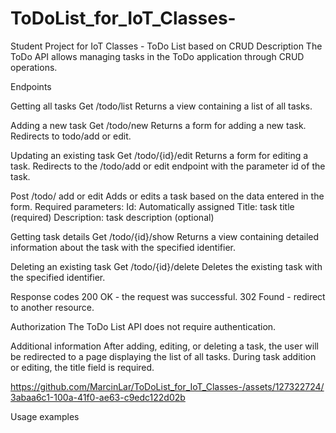 # ToDoList_for_IoT_Classes-
Student Project for IoT Classes - ToDo List based on CRUD
Description
The ToDo API allows managing tasks in the ToDo application through CRUD operations.

Endpoints

Getting all tasks
Get     /todo/list
Returns a view containing a list of all tasks.

Adding a new task
Get    /todo/new
Returns a form for adding a new task.
Redirects to todo/add or edit.

Updating an existing task
Get    /todo/{id}/edit
Returns a form for editing a task.
Redirects to the /todo/add or edit endpoint with the parameter id of the task.

Post     /todo/ add or edit
Adds or edits a task based on the data entered in the form.
Required parameters:
Id: Automatically assigned
Title: task title (required)
Description: task description (optional)

Getting task details
Get      /todo/{id}/show
Returns a view containing detailed information about the task with the specified identifier.

Deleting an existing task
Get      /todo/{id}/delete
Deletes the existing task with the specified identifier.

Response codes
200 OK - the request was successful.
302 Found - redirect to another resource.

Authorization
The ToDo List API does not require authentication.

Additional information
After adding, editing, or deleting a task, the user will be redirected to a page displaying the list of all tasks.
During task addition or editing, the title field is required.

https://github.com/MarcinLar/ToDoList_for_IoT_Classes-/assets/127322724/3abaa6c1-100a-41f0-ae63-c9edc122d02b


Usage examples

